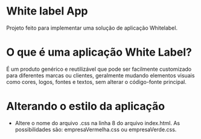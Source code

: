 # White label App
Projeto feito para implementar uma solução de aplicação Whitelabel. 

# O que é uma aplicação White Label?
É um produto genérico e reutilizável que pode ser facilmente customizado para diferentes marcas ou clientes, geralmente mudando elementos visuais como cores, logos, fontes e textos, sem alterar o código-fonte principal.

# Alterando o estilo da aplicação
- Altere o nome do arquivo .css na linha 8 do arquivo index.html. As possibilidades são: empresaVermelha.css ou empresaVerde.css.